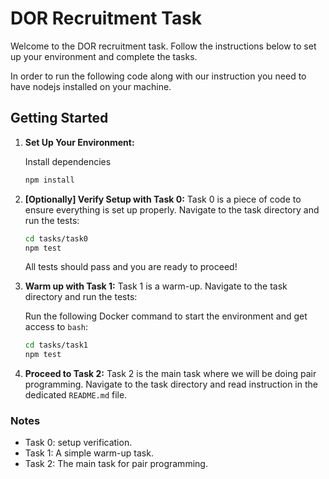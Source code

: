 # DOR Recruitment Task

Welcome to the DOR recruitment task. Follow the instructions below to set up your environment and complete the tasks.

In order to run the following code along with our instruction you need to have nodejs installed on your machine.

## Getting Started

1. **Set Up Your Environment:**

   Install dependencies

   ```bash
   npm install
   ```

2. **[Optionally] Verify Setup with Task 0:**
   Task 0 is a piece of code to ensure everything is set up properly. Navigate to the task directory and run the tests:

   ```bash
   cd tasks/task0
   npm test
   ```

   All tests should pass and you are ready to proceed!

3. **Warm up with Task 1:**
   Task 1 is a warm-up. Navigate to the task directory and run the tests:

   Run the following Docker command to start the environment and get access to `bash`:

   ```bash
   cd tasks/task1
   npm test
   ```

4. **Proceed to Task 2:**
   Task 2 is the main task where we will be doing pair programming.
   Navigate to the task directory and read instruction in the dedicated `README.md` file.

### Notes

- Task 0: setup verification.
- Task 1: A simple warm-up task.
- Task 2: The main task for pair programming.
